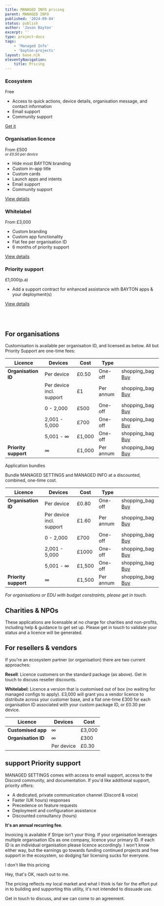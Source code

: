 ```yaml
---
title: MANAGED INFO pricing
parent: MANAGED INFO
published: '2024-09-04'
status: publish
author: 'Jason Bayton'
excerpt: ''
type: project-docs
tags: 
    - 'Managed Info'
    - 'bayton-projects'
layout: base.njk
eleventyNavigation:
    title: Pricing
---
```

<div class="pricing-table">
    <div class="pricing-item">
        <h3>Ecosystem</h3>
        <p class="price">Free</p>
        <ul>
            <li>Access to quick actions, device details, organisation message, and contact information</li>
            <li>Email support</li>
            <li>Community support</li>
        </ul>
        <a href="https://play.google.com/store/apps/details?id=org.bayton.managedinfo" class="btn">Get it</a>
    </div>
    <div class="pricing-item popular">
        <h3>Organisation licence</h3>
        <p class="price">From £500<br><i><small>or £0.50 per device</small></i></p>
        <ul>
            <li>Hide most BAYTON branding</li>
            <li>Custom in-app title</li>
            <li>Custom cards</li>
            <li>Launch apps and intents</li>
            <li>Email support</li>
            <li>Community support</li>
        </ul>
        <a href="#for-organisations" class="btn">View details</a>
    </div>
    <div class="pricing-item">
        <h3>Whitelabel</h3>
        <p class="price">From £3,000</p>
        <ul>
            <li>Custom branding</li>
            <li>Custom app functionality</li>
            <li>Flat fee per organisation ID</li>
            <li>6 months of priority support</li>
        </ul>
        <a href="#for-vendors" class="btn">View details</a>
    </div>
</div>
<div class="pricing-item">
        <h3>Priority support</h3>
        <p class="price">£1,000(p.a)</p>
        <ul>
            <li>Add a support contract for enhanced assistance with BAYTON apps & your deployment(s)</li>
        </ul>
        <a href="#support-priority-support" class="btn">View details</a>
    </div>

<br><br>

## For organisations 

Customisation is available per organisation ID, and licensed as below. All but Priority Support are one-time fees:

<div class="responsive-table-wrapper">

| Licence              | Devices                  | Cost    | Type        |                                                                                                              | 
| -------------------- | ------------------------ | --------| ----------- | ------------------------------------------------------------------------------------------------------------ |
| **Organisation ID**  | Per device               | £0.50   | One-off     | <span class="material-symbols-outlined">shopping_bag</span> [Buy](https://buy.stripe.com/8wM7tqdgAcqo8WQ7sE) |
|                      | Per device incl. support | £1      | Per annum   | <span class="material-symbols-outlined">shopping_bag</span> [Buy](https://buy.stripe.com/28o2967Wg9eca0UbIV) |
|                      | 0 - 2,000                | £500    | One-off     | <span class="material-symbols-outlined">shopping_bag</span> [Buy](https://buy.stripe.com/aEUeVS0tOcqo4GA9AC) |
|                      | 2,001 - 5,000            | £700    | One-off     | <span class="material-symbols-outlined">shopping_bag</span> [Buy](https://buy.stripe.com/6oEdROgsM0HG0qk4gj) |
|                      | 5,001 - ∞                | £1,000  | One-off     | <span class="material-symbols-outlined">shopping_bag</span> [Buy](https://buy.stripe.com/9AQ2966Scdus8WQbIM) |
| **Priority support** | ∞                        | £1,000  | Per annum   | <span class="material-symbols-outlined">shopping_bag</span> [Buy](https://buy.stripe.com/eVa4he3G01LK6OI28d) | 

</div>

<div class="callout callout-green">
<div class="callout-heading callout-heading-small">Application bundles</div>

Bundle MANAGED SETTINGS and MANAGED INFO at a discounted, combined, one-time cost.

<div class="responsive-table-wrapper">

| Licence              | Devices                  | Cost      | Type        |                                                                                                            | 
| -------------------- | ------------------------ | --------- | ----------- | ---------------------------------------------------------------------------------------------------------- |
| **Organisation ID**  | Per device               | £0.80  | One-off     | <span class="material-symbols-outlined">shopping_bag</span> [Buy](https://buy.stripe.com/dR6fZWa4o620b4YeV8)  | 
|                      | Per device incl. support | £1.60  | Per annum   | <span class="material-symbols-outlined">shopping_bag</span> [Buy](https://buy.stripe.com/aEU3dafoIgGEdd6bIX)  |
|                      | 0 - 2,000                | £700   | One-off     | <span class="material-symbols-outlined">shopping_bag</span> [Buy](https://buy.stripe.com/bIY5lidgAbmk5KE7sI)  |
|                      | 2,001 - 5,000            | £1000  | One-off     | <span class="material-symbols-outlined">shopping_bag</span> [Buy](https://buy.stripe.com/aEUdRO4K4gGE2ys4gx)  |
|                      | 5,001 - ∞                | £1,500 | One-off     | <span class="material-symbols-outlined">shopping_bag</span> [Buy](https://buy.stripe.com/cN27tq5O81LK1uo8wO)  |
| **Priority support** | ∞                        | £1,500 | Per annum   | <span class="material-symbols-outlined">shopping_bag</span> [Buy](https://buy.stripe.com/cN27tqekE4XWc928wP)  | 

</div>
</div>

*For organisations or EDU with budget constraints, please get in touch.*

## Charities & NPOs

These applications are licensable at no charge for charities and non-profits, including help & guidance to get set up. Please get in touch to validate your status and a licence will be generated.


## For resellers & vendors

If you're an ecosystem partner (or organisation) there are two current approaches:

**Resell**: Licence customers on the standard package (as above). Get in touch to discuss reseller discounts.

**Whitelabel**: Licence a version that is customised out of box (no waiting for managed configs to apply). £3,000 will grant you a vendor licence to distribute across your customer base, and a flat one-time £300 for each organisation ID associated with your custom package ID, or £0.30 per device.

<div class="responsive-table-wrapper">

| Licence             | Devices    | Cost   | 
| ------------------- | ---------- | ------ |
| **Customised app**  | ∞          | £3,000 | 
| **Organisation ID** | ∞          | £300   |  
|                     | Per device | £0.30  |  

</div>

## <span class="material-symbols-outlined orange">support</span> Priority support

MANAGED SETTINGS comes with access to email support, access to the Discord community, and documentation. If you'd like additional support, priority offers:

- A dedicated, private communication channel (Discord & voice)
- Faster (UK hours) responses
- Precedence on feature requests 
- Deployment and configuration assistance
- Discounted consultancy (hours)

**It's an annual recurring fee**.

Invoicing is available if Stripe isn't your thing. If your organisation leverages multiple organisation IDs as one company, licence your primary ID. If each ID is an individual organisation please licence accordingly. I won't know either way, but the earnings go towards funding continued projects and free support in the ecosystem, so dodging fair licensing sucks for everyone. 

<div class="callout callout-blue">
<div class="callout-heading callout-heading-small callout-icon-sad">I don't like this pricing</div>

Hey, that's OK, reach out to me. 

The pricing reflects my local market and what I think is fair for the effort put in to building and supporting this utility, it's not intended to dissuade use. 

Get in touch to discuss, and we can come to an agreement.

</div>